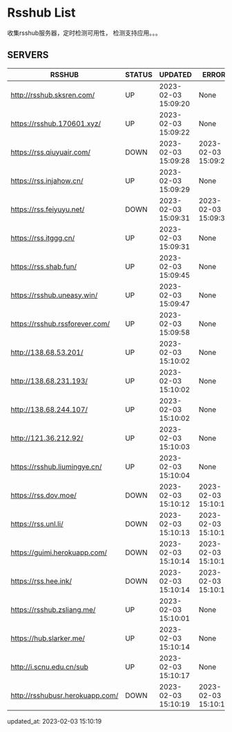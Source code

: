 # Rsshub List

收集rsshub服务器，定时检测可用性， 检测支持应用。。。


## SERVERS

|  RSSHUB   | STATUS  | UPDATED  | ERROR  | TWITTER |  
|  ----  | ----  | ----  | ----  | ---- |  
| http://rsshub.sksren.com/ | UP | 2023-02-03 15:09:20 | None |OK|  
| https://rsshub.170601.xyz/ | UP | 2023-02-03 15:09:22 | None |OK|  
| https://rss.qiuyuair.com/ | DOWN | 2023-02-03 15:09:28 | 2023-02-03 15:09:28 |  
| https://rss.injahow.cn/ | UP | 2023-02-03 15:09:29 | None ||  
| https://rss.feiyuyu.net/ | DOWN | 2023-02-03 15:09:31 | 2023-02-03 15:09:31 |  
| https://rss.itggg.cn/ | UP | 2023-02-03 15:09:31 | None ||  
| https://rss.shab.fun/ | UP | 2023-02-03 15:09:45 | None |OK|  
| https://rsshub.uneasy.win/ | UP | 2023-02-03 15:09:47 | None ||  
| https://rsshub.rssforever.com/ | UP | 2023-02-03 15:09:58 | None |OK|  
| http://138.68.53.201/ | UP | 2023-02-03 15:10:02 | None ||  
| http://138.68.231.193/ | UP | 2023-02-03 15:10:02 | None ||  
| http://138.68.244.107/ | UP | 2023-02-03 15:10:02 | None ||  
| http://121.36.212.92/ | UP | 2023-02-03 15:10:03 | None ||  
| https://rsshub.liumingye.cn/ | UP | 2023-02-03 15:10:04 | None |OK|  
| https://rss.dov.moe/ | DOWN | 2023-02-03 15:10:12 | 2023-02-03 15:10:12 |  
| https://rss.unl.li/ | DOWN | 2023-02-03 15:10:13 | 2023-02-03 15:10:13 |  
| https://guimi.herokuapp.com/ | DOWN | 2023-02-03 15:10:14 | 2023-02-03 15:10:14 |  
| https://rss.hee.ink/ | DOWN | 2023-02-03 15:10:14 | 2023-02-03 15:10:14 |  
| https://rsshub.zsliang.me/ | UP | 2023-02-03 15:10:01 | None |OK|  
| https://hub.slarker.me/ | UP | 2023-02-03 15:10:14 | None |OK|  
| http://i.scnu.edu.cn/sub | UP | 2023-02-03 15:10:17 | None ||  
| http://rsshubusr.herokuapp.com/ | DOWN | 2023-02-03 15:10:19 | 2023-02-03 15:10:19 |  
  

updated_at: 2023-02-03 15:10:19  
